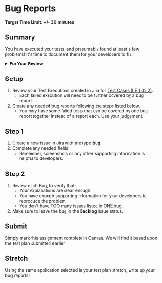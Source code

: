 # Bug Reports

#### Target Time Limit: +/- 30 minutes

## Summary

You have executed your tests, and presumably found at least a few problems! It's
time to document them for your developers to fix.

<details> <summary> <strong> For Your Review </strong> </summary>

If you're feeling uncertain on where to start in this project, look over the
following:

- Skills Practice:
  - [Complete a Test Plan](./sp1.02.1.html)
  - [Write a Test](./sp1.02.2.html)
  - [Report a Bug](./sp1.02.3.html)

</details>

## Setup

1. Review your Test Executions created in Jira for
   [Test Cases (LE 1.02.2)](./le1.02.2.html).
   - Each failed execution will need to be further covered by a bug report.
2. Create any needed bug reports following the steps listed below.
   - You _may_ have some failed tests that can be covered by one bug report
     together instead of a report each. Use your judgement.

## Step 1

1. Create a new issue in Jira with the type **Bug**.
1. Complete any needed fields.
   - Remember, screenshots or any other supporting information is helpful to
     developers.

## Step 2

1. Review each Bug, to verify that:
   - Your explanations are clear enough.
   - You have enough supporting information for your developers to reproduce the
     problem.
   - You don't have TOO many issues listed in ONE bug.
1. Make sure to leave the bug in the **Backlog** issue status.

## Submit

Simply mark this assignment complete in Canvas. We will find it based upon the
test plan submitted earlier.

## Stretch

Using the same application selected in your test plan stretch, write up your bug
reports!
